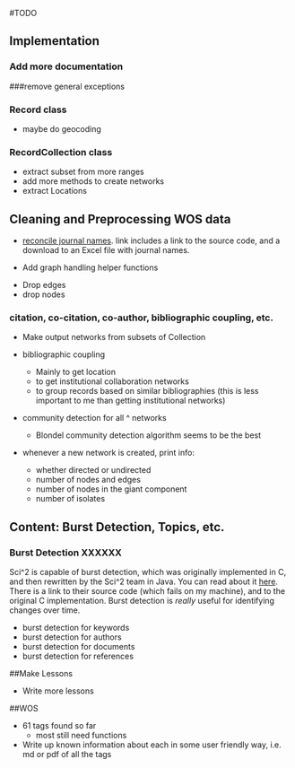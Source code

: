 #TODO

## Implementation
### Add more documentation
###remove general exceptions
### Record class

* maybe do geocoding

### RecordCollection class
* extract subset from more ranges
* add more methods to create networks
* extract Locations

## Cleaning and Preprocessing WOS data

* [reconcile journal names](http://cishell.wiki.cns.iu.edu/Reconcile+Journal+Names). link includes a link to the source code, and a download to an Excel file with journal names.

* Add graph handling helper functions
 + Drop edges
 + drop nodes

### citation, co-citation, co-author, bibliographic coupling, etc.  

+ Make output networks from subsets of Collection

* bibliographic coupling
    - Mainly to get location
    - to get institutional collaboration networks
    - to group records based on similar bibliographies (this is less important to me than getting institutional networks)

* community detection for all ^ networks
   - Blondel community detection algorithm seems to be the best

* whenever a new network is created, print info:
    - whether directed or undirected
    - number of nodes and edges
    - number of nodes in the giant component
    - number of isolates

## Content: Burst Detection, Topics, etc.

### Burst Detection XXXXXX

Sci^2 is capable of burst detection, which was originally implemented in C, and then rewritten by the Sci^2 team in Java. You can read about it [here](http://cishell.wiki.cns.iu.edu/Burst+Detection). There is a link to their source code (which fails on my machine), and to the original C implementation. Burst detection is *really* useful for identifying changes over time.

* burst detection for keywords
* burst detection for authors
* burst detection for documents
* burst detection for references

##Make Lessons
- Write more lessons

##WOS
- 61 tags found so far
   + most still need functions
- Write up known information about each in some user friendly way, i.e. md or pdf of all the tags

